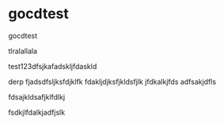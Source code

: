 # gocdtest
gocdtest


tlralallala


test123dfsjkafadskljfdaskld



derp
fjadsdfsljksfdjklfk
fdakljdjksfjkldsfjlk
jfdkalkjfds
adfsakjdfls


fdsajkldsafjklfdlkj


fsdkjlfdalkjadfjslk
